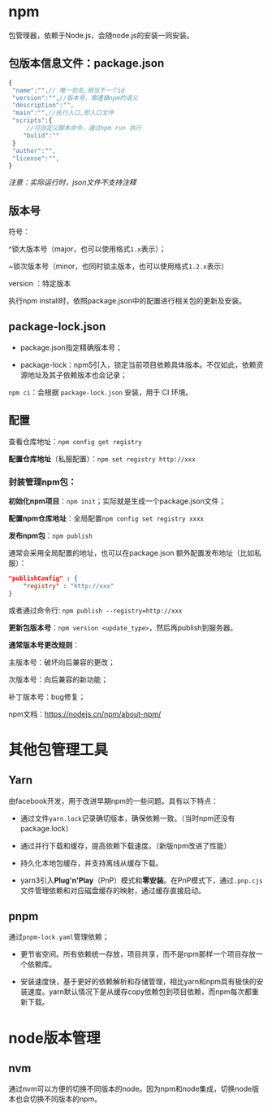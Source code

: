 # npm

包管理器，依赖于Node.js，会随node.js的安装一同安装。

## 包版本信息文件：package.json

```javascript
{
 "name":"",// 唯一包名,相当于一个id
 "version":"",//版本号，需遵循npm的语义
 "description":"",
 "main":"",//执行入口,即入口文件
 "scripts":{
     //可自定义脚本命令，通过npm run 执行
    "bulid":""
 }
 "author":"",
 "license":"",
}
```

*注意：实际运行时，json文件不支持注释*

## **版本号**

符号：

^锁大版本号（major，也可以使用格式`1.x`表示）；

~锁次版本号（minor，也同时锁主版本，也可以使用格式`1.2.x`表示）

version ：特定版本

执行npm install时，依照package.json中的配置进行相关包的更新及安装。



## **package-lock.json**

- package.json指定精确版本号；

- package-lock：npm5引入，锁定当前项目依赖具体版本。不仅如此，依赖资源地址及其子依赖版本也会记录；

`npm ci`：会根据 `package-lock.json` 安装，用于 CI 环境。



## 配置

查看仓库地址：`npm config get registry`

**配置仓库地址**（私服配置）：`npm set registry http://xxx`



### 封装管理npm包：

**初始化npm项目**：`npm init`；实际就是生成一个package.json文件；

**配置npm仓库地址**：全局配置`npm config set registry xxxx`

**发布npm包**：`npm publish`

通常会采用全局配置的地址，也可以在package.json 额外配置发布地址（比如私服）：

```json
"publishConfig" : {
    "registry" : "http://xxx"
}
```

或者通过命令行: `npm publish --registry=http://xxx`



**更新包版本号**：`npm version <update_type>`，然后再publish到服务器。

**通常版本号更改规则**：

主版本号：破坏向后兼容的更改；

次版本号：向后兼容的新功能；

补丁版本号：bug修复；



npm文档：https://nodejs.cn/npm/about-npm/



# 其他包管理工具

## Yarn

由facebook开发，用于改进早期npm的一些问题。具有以下特点：

- 通过文件`yarn.lock`记录确切版本，确保依赖一致。（当时npm还没有package.lock）

- 通过并行下载和缓存，提高依赖下载速度。（新版npm改进了性能）

- 持久化本地包缓存，并支持离线从缓存下载。
- yarn3引入**Plug'n'Play**（PnP）模式和**零安装**。在PnP模式下，通过`.pnp.cjs`文件管理依赖和对应磁盘缓存的映射，通过缓存直接启动。



## pnpm

通过`pnpm-lock.yaml`管理依赖；

- 更节省空间。所有依赖统一存放，项目共享，而不是npm那样一个项目存放一个依赖库。

- 安装速度快，基于更好的依赖解析和存储管理，相比yarn和npm具有极快的安装速度。yarn默认情况下是从缓存copy依赖包到项目依赖，而npm每次都重新下载。



# node版本管理

## nvm

通过nvm可以方便的切换不同版本的node。因为npm和node集成，切换node版本也会切换不同版本的npm。